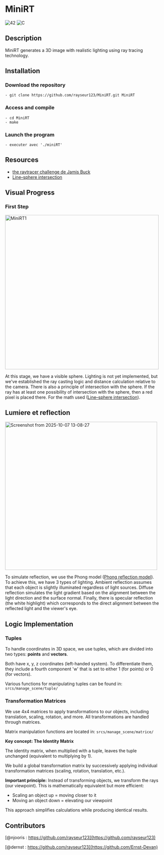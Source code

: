 # MiniRT
![42](https://img.shields.io/badge/-42-black?style=for-the-badge&logo=42&logoColor=white) ![C](https://img.shields.io/badge/c-%2300599C.svg?style=for-the-badge&logo=c&logoColor=white)

## Description

MiniRT generates a 3D image with realistic lighting using ray tracing technology.

## Installation
### Download the repository
```
- git clone https://github.com/rayseur123/MiniRT.git MiniRT
```
### Access and compile
```
- cd MiniRT
- make
```
### Launch the program
```
- executer avec './miniRT'
```

## Resources 

- [the raytracer challenge de Jamis Buck](http://raytracerchallenge.com/)
- [Line–sphere intersection](https://en.wikipedia.org/wiki/Line%E2%80%93sphere_intersection)

## Visual Progress

### First Step
<img width="500" height="500" alt="MiniRT1" src="https://github.com/user-attachments/assets/b950ac49-de75-4dee-b29c-1505310700cc" />

At this stage, we have a visible sphere. Lighting is not yet implemented, but we've established the ray casting logic and distance calculation relative to the camera. There is also a principle of intersection with the sphere. If the ray has at least one possibility of intersection with the sphere, then a red pixel is placed there. For the math used ([Line–sphere intersection](https://en.wikipedia.org/wiki/Line%E2%80%93sphere_intersection)).

## Lumiere et reflection
<img width="495" height="480" alt="Screenshot from 2025-10-07 13-08-27" src="https://github.com/user-attachments/assets/d59369af-0a1b-4077-aa26-21ae6012b350" />

To simulate reflection, we use the Phong model ([Phong reflection model](https://en.wikipedia.org/wiki/Phong_reflection_model)). To achieve this, we have 3 types of lighting. Ambient reflection assumes that each object is slightly illuminated regardless of light sources. Diffuse reflection simulates the light gradient based on the alignment between the light direction and the surface normal. Finally, there is specular reflection (the white highlight) which corresponds to the direct alignment between the reflected light and the viewer's eye.

## Logic Implementation

### Tuples

To handle coordinates in 3D space, we use tuples, which are divided into two types: **points** and **vectors**.

Both have x, y, z coordinates (left-handed system). To differentiate them, they include a fourth component 'w' that is set to either 1 (for points) or 0 (for vectors).

Various functions for manipulating tuples can be found in: `srcs/manage_scene/tuple/`

### Transformation Matrices

We use 4x4 matrices to apply transformations to our objects, including translation, scaling, rotation, and more. All transformations are handled through matrices.

Matrix manipulation functions are located in: `srcs/manage_scene/matrice/`

**Key concept: The Identity Matrix**

The identity matrix, when multiplied with a tuple, leaves the tuple unchanged (equivalent to multiplying by 1).

We build a global transformation matrix by successively applying individual transformation matrices (scaling, rotation, translation, etc.).

**Important principle:** Instead of transforming objects, we transform the rays (our viewpoint). This is mathematically equivalent but more efficient:
- Scaling an object up = moving closer to it
- Moving an object down = elevating our viewpoint

This approach simplifies calculations while producing identical results.

## Contributors
[@njooris : https://github.com/rayseur123](https://github.com/rayseur123)

[@dernst : https://github.com/rayseur123](https://github.com/Ernst-Devan)

